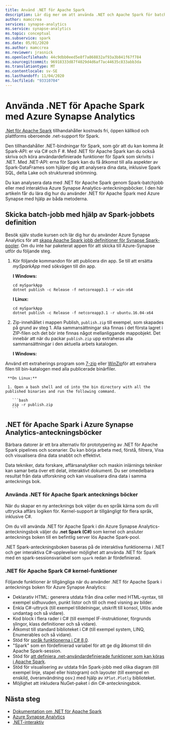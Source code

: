 ```yaml
---
title: Använd .NET för Apache Spark
description: Lär dig mer om att använda .NET och Apache Spark för batchbearbetning, real tids strömning, maskin inlärning och att skriva ad hoc-frågor i Azure Synapse Analytics-anteckningsböcker.
author: mamccrea
services: synapse-analytics
ms.service: synapse-analytics
ms.topic: conceptual
ms.subservice: spark
ms.date: 05/01/2020
ms.author: mamccrea
ms.reviewer: jrasnick
ms.openlocfilehash: 44c9dbb0eed5e8f7a868832af93a3b841f67f784
ms.sourcegitcommit: 96918333d87f4029d4d6af7ac44635c833abb3da
ms.translationtype: MT
ms.contentlocale: sv-SE
ms.lasthandoff: 11/04/2020
ms.locfileid: "93310704"
---
```

# <a name="use-net-for-apache-spark-with-azure-synapse-analytics"></a>Använda .NET för Apache Spark med Azure Synapse Analytics

[.Net för Apache Spark](https://dot.net/spark) tillhandahåller kostnads fri, öppen källkod och plattforms oberoende .net-support för Spark. 

Den tillhandahåller .NET-bindningar för Spark, som gör att du kan komma åt Spark-API: er via C# och F #. Med .NET för Apache Spark kan du också skriva och köra användardefinierade funktioner för Spark som skrivits i .NET. Med .NET-API: erna för Spark kan du få åtkomst till alla aspekter av Spark-DataFrames som hjälper dig att analysera dina data, inklusive Spark SQL, delta Lake och strukturerad strömning.

Du kan analysera data med .NET för Apache Spark genom Spark-batchjobb eller med interaktiva Azure Synapse Analytics-anteckningsböcker. I den här artikeln får du lära dig hur du använder .NET för Apache Spark med Azure Synapse med hjälp av båda metoderna.

## <a name="submit-batch-jobs-using-the-spark-job-definition"></a>Skicka batch-jobb med hjälp av Spark-jobbets definition

Besök själv studie kursen och lär dig hur du använder Azure Synapse Analytics för att [skapa Apache Spark jobb definitioner för Synapse Spark-pooler](apache-spark-job-definitions.md). Om du inte har paketerat appen för att skicka till Azure-Synapse utför du följande steg.

1. Kör följande kommandon för att publicera din app. Se till att ersätta *mySparkApp* med sökvägen till din app.

   **I Windows:**

   ```dotnetcli
   cd mySparkApp
   dotnet publish -c Release -f netcoreapp3.1 -r win-x64
   ```
   
   **I Linux:**

   ```dotnetcli
   cd mySparkApp
   dotnet publish -c Release -f netcoreapp3.1 -r ubuntu.16.04-x64
   ```

2. Zip-innehållet i mappen Publish, `publish.zip` till exempel, som skapades på grund av steg 1. Alla sammansättningar ska finnas i det första lagret i ZIP-filen och det bör inte finnas något mellanliggande mappobjekt. Det innebär att när du packar `publish.zip` upp extraheras alla sammansättningar i den aktuella arbets katalogen.

    **I Windows:**

Använd ett extraherings program som [7-zip](https://www.7-zip.org/) eller [WinZip](https://www.winzip.com/)för att extrahera filen till bin-katalogen med alla publicerade binärfiler.

     **On Linux:**

     1. Open a bash shell and cd into the bin directory with all the published binaries and run the following command.

       ```bash
       zip -r publish.zip
       ```

## <a name="net-for-apache-spark-in-azure-synapse-analytics-notebooks"></a>.NET för Apache Spark i Azure Synapse Analytics-anteckningsböcker 

Bärbara datorer är ett bra alternativ för prototypering av .NET för Apache Spark pipelines och scenarier. Du kan börja arbeta med, förstå, filtrera, Visa och visualisera dina data snabbt och effektivt. 

Data tekniker, data forskare, affärsanalytiker och maskin inlärnings tekniker kan samar beta över ett delat, interaktivt dokument. Du ser omedelbara resultat från data utforskning och kan visualisera dina data i samma antecknings bok.

### <a name="how-to-use-net-for-apache-spark-notebooks"></a>Använda .NET för Apache Spark antecknings böcker

När du skapar en ny antecknings bok väljer du en språk kärna som du vill uttrycka affärs logiken för. Kernel-support är tillgängligt för flera språk, inklusive C#.

Om du vill använda .NET för Apache Spark i din Azure Synapse Analytics-anteckningsbok väljer du **.net Spark (C#)** som kernel och ansluter antecknings boken till en befintlig server lös Apache Spark-pool.

.NET Spark-anteckningsboken baseras på de interaktiva funktionerna i .NET och ger interaktiva C#-upplevelser möjlighet att använda .NET för Spark med en spark-sessionsvariabel som `spark` redan är fördefinierad.

### <a name="net-for-apache-spark-c-kernel-features"></a>.NET för Apache Spark C# kernel-funktioner

Följande funktioner är tillgängliga när du använder .NET för Apache Spark i antecknings boken för Azure Synapse Analytics:

* Deklarativ HTML: generera utdata från dina celler med HTML-syntax, till exempel sidhuvuden, punkt listor och till och med visning av bilder.
* Enkla C#-uttryck (till exempel tilldelningar, utskrift till konsol, Utlös ande undantag och så vidare).
* Kod block i flera rader i C# (till exempel IF-instruktioner, förgrunds slingor, klass definitioner och så vidare).
* Åtkomst till standard biblioteket i C# (till exempel system, LINQ, Enumerables och så vidare).
* Stöd för [språk funktionerna i C# 8,0](/dotnet/csharp/whats-new/csharp-8?toc=/azure/synapse-analytics/toc.json&bc=/azure/synapse-analytics/breadcrumb/toc.json).
* "Spark" som en fördefinierad variabel för att ge dig åtkomst till din Apache Spark-session.
* Stöd för [att definiera .net-användardefinierade funktioner som kan köras i Apache Spark](https://github.com/dotnet/spark/blob/master/examples/Microsoft.Spark.CSharp.Examples/Sql).
* Stöd för visualisering av utdata från Spark-jobb med olika diagram (till exempel linje, stapel eller histogram) och layouter (till exempel en enskild, överanvändning osv.) med hjälp av `XPlot.Plotly` biblioteket.
* Möjlighet att inkludera NuGet-paket i din C#-anteckningsbok.

## <a name="next-steps"></a>Nästa steg

* [Dokumentation om .NET för Apache Spark](/dotnet/spark?toc=/azure/synapse-analytics/toc.json&bc=/azure/synapse-analytics/breadcrumb/toc.json)
* [Azure Synapse Analytics](https://docs.microsoft.com/azure/synapse-analytics)
* [.NET-interaktiv](https://devblogs.microsoft.com/dotnet/creating-interactive-net-documentation/)
